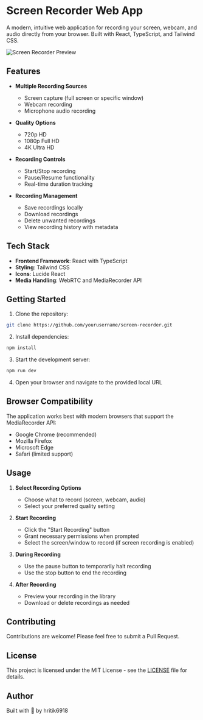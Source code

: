 # Screen Recorder Web App

A modern, intuitive web application for recording your screen, webcam, and audio directly from your browser. Built with React, TypeScript, and Tailwind CSS.

![Screen Recorder Preview](https://images.unsplash.com/photo-1633356122544-f134324a6cee?auto=format&fit=crop&q=80&w=2070)

## Features

- **Multiple Recording Sources**
  - Screen capture (full screen or specific window)
  - Webcam recording
  - Microphone audio recording

- **Quality Options**
  - 720p HD
  - 1080p Full HD
  - 4K Ultra HD

- **Recording Controls**
  - Start/Stop recording
  - Pause/Resume functionality
  - Real-time duration tracking

- **Recording Management**
  - Save recordings locally
  - Download recordings
  - Delete unwanted recordings
  - View recording history with metadata

## Tech Stack

- **Frontend Framework**: React with TypeScript
- **Styling**: Tailwind CSS
- **Icons**: Lucide React
- **Media Handling**: WebRTC and MediaRecorder API

## Getting Started

1. Clone the repository:
```bash
git clone https://github.com/yourusername/screen-recorder.git
```

2. Install dependencies:
```bash
npm install
```

3. Start the development server:
```bash
npm run dev
```

4. Open your browser and navigate to the provided local URL

## Browser Compatibility

The application works best with modern browsers that support the MediaRecorder API:

- Google Chrome (recommended)
- Mozilla Firefox
- Microsoft Edge
- Safari (limited support)

## Usage

1. **Select Recording Options**
   - Choose what to record (screen, webcam, audio)
   - Select your preferred quality setting

2. **Start Recording**
   - Click the "Start Recording" button
   - Grant necessary permissions when prompted
   - Select the screen/window to record (if screen recording is enabled)

3. **During Recording**
   - Use the pause button to temporarily halt recording
   - Use the stop button to end the recording

4. **After Recording**
   - Preview your recording in the library
   - Download or delete recordings as needed

## Contributing

Contributions are welcome! Please feel free to submit a Pull Request.

## License

This project is licensed under the MIT License - see the [LICENSE](LICENSE) file for details.

## Author

Built with 💖 by hritik6918